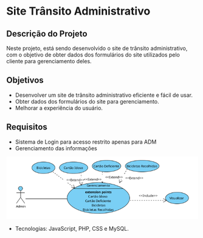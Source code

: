 # Site Trânsito Administrativo

## Descrição do Projeto

Neste projeto, está sendo desenvolvido o site de trânsito administrativo, com o objetivo de obter dados dos formulários do site utilizados pelo cliente para gerenciamento deles.

## Objetivos

- Desenvolver um site de trânsito administrativo eficiente e fácil de usar.
- Obter dados dos formulários do site para gerenciamento.
- Melhorar a experiência do usuário.

## Requisitos

- Sistema de Login para acesso restrito apenas para ADM
- Gerenciamento das informações

![Diagrama de Caso de Uso pré-estabelecido](Caso-de-uso-sistema-adm-parte1.png "Diagrama de Caso de Uso pré-estabelecido")

- Tecnologias: JavaScript, PHP, CSS e MySQL.
